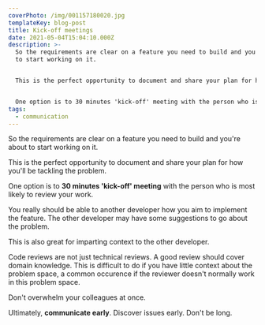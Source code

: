 ```yaml
---
coverPhoto: /img/001157180020.jpg
templateKey: blog-post
title: Kick-off meetings
date: 2021-05-04T15:04:10.000Z
description: >-
  So the requirements are clear on a feature you need to build and you're about
  to start working on it.


  This is the perfect opportunity to document and share your plan for how you'll be tackling the problem.


  One option is to 30 minutes 'kick-off' meeting with the person who is most likely to review your work.
tags:
  - communication
---
```

So the requirements are clear on a feature you need to build and you're about to start working on it.

This is the perfect opportunity to document and share your plan for how you'll be tackling the problem.

One option is to **30 minutes 'kick-off' meeting** with the person who is most likely to review your work.

You really should be able to another developer how you aim to implement the feature. The other developer may have some suggestions to go about the problem. 

This is also great for imparting context to the other developer.

Code reviews are not just technical reviews. A good review should cover domain knowledge. This is difficult to do if you have little context about the problem space, a common occurence if the reviewer doesn't normally work in this problem space.

Don't overwhelm your colleagues at once.

Ultimately, **communicate early**. Discover issues early. Don't be long.
